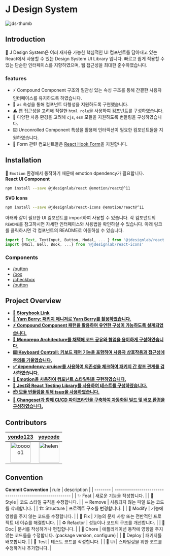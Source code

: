 # J Design System

![jds-thumb](https://github.com/react95-io/React95/assets/46988995/ac97b7f7-2420-40f6-9990-25217a8381df)

## Introduction

💎 J Design System은 여러 재사용 가능한 핵심적인 UI 컴포넌트를 담아내고 있는 React에서 사용할 수 있는 Design System UI Library 입니다. 빠르고 쉽게 적용할 수 있는 단순한 인터페이스를 지향하였으며, 웹 접근성을 최대한 준수하였습니다.

### features

- ⚡️ Compound Component 구조와 일관성 있는 속성 구조를 통해 간결한 사용자 인터페이스를 유지하도록 하였습니다.
- 🌈 `as` 속성을 통해 컴포넌트 다형성을 지원하도록 구현했습니다.
- ⚠️ 웹 접근성을 고려해 적절한 `html role`을 사용하여 컴포넌트를 구성하였습니다.
- 🧩 다양한 사용 환경을 고려해 `cjs`, `esm` 모듈을 지원하도록 번들링을 구성하였습니다.
- ⌨️ Unconrolled Component 특성을 활용해 인터랙션이 필요한 컴포넌트들을 지원하였습니다.
- 💫 Form 관련 컴포넌트들은 [React Hook Form](https://react-hook-form.com/)을 지원합니다.

## Installation

💅 `Emotion` 환경에서 동작하기 때문에 emotion dpendency가 필요합니다.  
**React UI Component**

```bash
npm install --save @jdesignlab/react @emotion/react@^11
```

**SVG Icons**

```bash
npm install --save @jdesignlab/react-icons @emotion/react@^11
```

아래와 같이 필요한 UI 컴포넌트를 import하여 사용할 수 있습니다. 각 컴포넌트의 `README`를 참고하시면 자세한 인터페이스와 사용법을 확인하실 수 있습니다. 아래 링크를 클릭하시면 각 컴포넌트의 README로 이동하실 수 있습니다.

```jsx
import { Text, TextInput, Button, Modal, ... } from '@jdesignlab/react';
import {Mail, Bell, Book, ...} from '@jdesignlab/react-icons'
```

### Components

- [/button](#)
- [/box](#)
- [/checkbox](#)
- [/button](#)

## Project Overview

- **[💄 Storybook Link](https://designsystemlab.github.io/design-system/)**
- **[🚚 Yarn Berry: 패키지 매니저로 Yarn Berry를 활용하였습니다.](https://github.com/DesignSystemLab/design-system/wiki/Package-Manager:-Yarn-Berry)**
- **[⚡️ Compound Component 패턴을 활용하여 유연한 구성이 가능하도록 설계되었습니다.](https://github.com/DesignSystemLab/design-system/wiki/Compound-Component-Pattern)**
- **[🏢 Monorepo Architecture를 채택해 코드 공유와 협업을 용이하게 구성하였습니다.](https://github.com/DesignSystemLab/design-system/wiki/Monorepo-Architecture)**
- **[⌨️ Keyboard Controll: 키보드 제어 기능을 포함하여 사용자 상호작용과 접근성에 주의를 기울였습니다.](https://github.com/DesignSystemLab/design-system/wiki/Keyboard-Control)**
- **[✅ dependency-cruiser를 사용하여 의존성을 체크하여 패키지 간 참조 관계를 검사하였습니다.](https://github.com/DesignSystemLab/design-system/wiki/dependency-cruiser)**
- **[💅 Emotion을 사용하여 컴포넌트 스타일링을 구현하였습니다.](https://github.com/DesignSystemLab/design-system/wiki/Styling-Library:-Emotion)**
- **[🧪 Jest와 React Testing Library를 사용하여 테스트를 구성하였습니다.](https://github.com/DesignSystemLab/design-system/wiki/Test-Using-JEST-&-React-Testing-Library)**
- **[📦 모듈 번들링을 위해 tsup을 사용하였습니다.](https://github.com/DesignSystemLab/design-system/wiki/tsup%EC%9D%84-%ED%99%9C%EC%9A%A9%ED%95%9C-%EB%B2%88%EB%93%A4%EB%A7%81)**
- **[🚀 Changeset과 함께 CI/CD 파이프라인을 구축하여 자동화된 빌드 및 배포 환경을 구성하였습니다.](https://github.com/DesignSystemLab/design-system/wiki/%F0%9F%A6%8B-Changeset-CI-CD)**

## Contributors

|                             [yondo123](https://github.com/yondo123)<br/>                              |                             [yoycode](https://github.com/yoycode)<br/>                              |
| :---------------------------------------------------------------------------------------------------: | :-------------------------------------------------------------------------------------------------: |
| <img src="https://avatars.githubusercontent.com/u/46988995?v=4" alt="tooooo1" width="64" height="64"> | <img src="https://avatars.githubusercontent.com/u/65293082?v=4" alt="helen" width="64" height="64"> |

## Convention

**Commit Convention**
| rule | description |
| -------- | -------------------------------------------------------- |
| ✨ Feat | 새로운 기능을 작성합니다. |
| 🎨 Style | 코드 스타일 규칙을 수정합니다. |
| ➖ Remove | 사용되지 않는 파일 또는 코드를 삭제합니다. |
| 🏗️ Structure | 프로젝트 구조를 변경합니다. |
| 🔧 Modify | 기능에 영향을 주지 않는 코드를 수정합니다. |
| 🐛 Fix | 기능의 문제 사항 또는 전반적인 프로젝트 내 이슈를 해결합니다. |
| ♻️ Refactor | 성능이나 코드의 구조를 개선합니다. |
| 📝 Doc | 문서를 작성하거나 편집합니다. |
| 🤡 Chore | 애플리케이션 동작에 영향을 주지 않는 코드들을 수정합니다. (package version, configure) |
| 🚀 Deploy | 패키지를 배포합니다. |
| 🧪 Test | 테스트 코드를 작성합니다. |
| 💄 Ui | 스타일링을 위한 코드를 수정하거나 추가합니다. |
